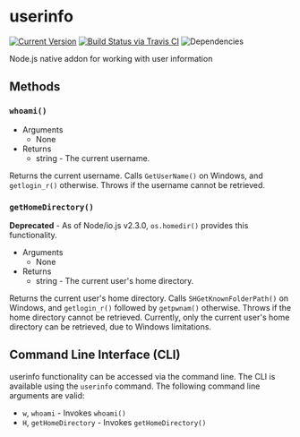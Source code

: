 # userinfo

[![Current Version](https://img.shields.io/npm/v/userinfo.svg)](https://www.npmjs.org/package/userinfo)
[![Build Status via Travis CI](https://travis-ci.org/continuationlabs/userinfo.svg?branch=master)](https://travis-ci.org/continuationlabs/userinfo)
![Dependencies](http://img.shields.io/david/continuationlabs/userinfo.svg)

Node.js native addon for working with user information

## Methods

### `whoami()`

  - Arguments
    - None
  - Returns
    - string - The current username.

Returns the current username. Calls `GetUserName()` on Windows, and `getlogin_r()` otherwise. Throws if the username cannot be retrieved.

### `getHomeDirectory()`

  **Deprecated** - As of Node/io.js v2.3.0, `os.homedir()` provides this functionality.

  - Arguments
    - None
  - Returns
    - string - The current user's home directory.

Returns the current user's home directory. Calls `SHGetKnownFolderPath()` on Windows, and `getlogin_r()` followed by `getpwnam()` otherwise. Throws if the home directory cannot be retrieved. Currently, only the current user's home directory can be retrieved, due to Windows limitations.

## Command Line Interface (CLI)

userinfo functionality can be accessed via the command line. The CLI is available using the `userinfo` command. The following command line arguments are valid:

  - `w`, `whoami` - Invokes `whoami()`
  - `H`, `getHomeDirectory` - Invokes `getHomeDirectory()`
